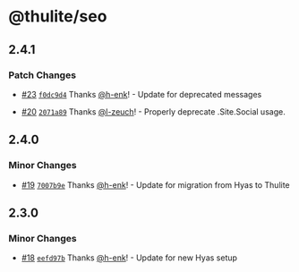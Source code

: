 # @thulite/seo

## 2.4.1

### Patch Changes

- [#23](https://github.com/thuliteio/seo/pull/23) [`f0dc9d4`](https://github.com/thuliteio/seo/commit/f0dc9d4eac1e523cebadba53d8b44625b54970a3) Thanks [@h-enk](https://github.com/h-enk)! - Update for deprecated messages

- [#20](https://github.com/thuliteio/seo/pull/20) [`2071a89`](https://github.com/thuliteio/seo/commit/2071a89a1d1174ca59e141520566efdd0cf9d7da) Thanks [@l-zeuch](https://github.com/l-zeuch)! - Properly deprecate .Site.Social usage.

## 2.4.0

### Minor Changes

- [#19](https://github.com/thuliteio/seo/pull/19) [`7007b9e`](https://github.com/thuliteio/seo/commit/7007b9eda0755bbc936c50df82f9ebd300d907c1) Thanks [@h-enk](https://github.com/h-enk)! - Update for migration from Hyas to Thulite

## 2.3.0

### Minor Changes

- [#18](https://github.com/gethyas/seo/pull/18) [`eefd97b`](https://github.com/gethyas/seo/commit/eefd97b9a53559076655114afa06027adda0a2b3) Thanks [@h-enk](https://github.com/h-enk)! - Update for new Hyas setup
